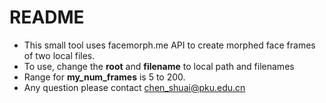 # README
- This small tool uses facemorph.me API to create morphed face frames of two local files.
- To use, change the **root** and **filename** to local path and filenames
- Range for **my_num_frames** is  5 to 200. 
- Any question please contact chen_shuai@pku.edu.cn

